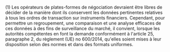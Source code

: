 (1) Les opérateurs de plates-formes de négociation devraient être libres de décider de la manière dont ils conservent les données pertinentes relatives à tous les ordres de transaction sur instruments financiers. Cependant, pour permettre un regroupement, une comparaison et une analyse efficaces de ces données à des fins de surveillance du marché, il convient, lorsque les autorités compétentes en font la demande conformément à l'article 25, paragraphe 2, du règlement (UE) no 600/2014, qu'elles soient mises à leur disposition selon des normes et dans des formats uniformes.